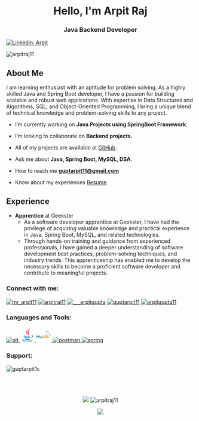 <h1 align="center">Hello, I'm Arpit Raj</h1>
<h3 align="center">Java Backend Developer</h3>

[![Linkedin: Arpit](https://img.shields.io/badge/-Arpit-blue?style=flat-square&logo=Linkedin&logoColor=white&link=https://www.linkedin.com/in/arpitraj11/)](https://www.linkedin.com/in/arpitraj11/)

<p align="left"> <img src="https://komarev.com/ghpvc/?username=arpitraj11&label=Profile%20views&color=0e75b6&style=flat" alt="arpitraj11" /> </p>

## About Me
   I am learning enthusiast with an aptitude for problem solving. As a highly skilled Java and Spring Boot developer, I have a passion for building 
   scalable and robust web applications. With expertise in Data Structures and Algorithms, SQL, and Object-Oriented Programming, I bring a unique blend of 
   technical knowledge and problem-solving skills to any project.
  
- I’m currently working on **Java Projects using SpringBoot Framework**.
- I’m looking to collaborate on **Backend projects.**
 
- All of my projects are available at [GitHub](https://github.com/arpitraj11).

- Ask me about **Java, Spring Boot, MySQL, DSA**.

- How to reach me **guptarpit11@gmail.com**

- Know about my experiences [Resume](https://docs.google.com/document/d/1HESrsENX1Fbx856YtMG5Jg8ZsJKpYxqb27kOCZ9F0HA/edit).

## Experience 

- **Apprentice** at Geekster
  - As a software developer apprentice at Geekster, I have had the privilege of acquiring valuable knowledge and practical experience in Java, Spring Boot, MySQL, and related technologies.
  - Through hands-on training and guidance from experienced professionals, I have gained a deeper understanding of software development best practices, problem-solving techniques, and industry trends. This apprenticeship has enabled me to develop the necessary skills to become a proficient software developer and contribute to meaningful projects.

<h3 align="left">Connect with me:</h3>
<p align="left">
<a href="https://twitter.com/mr_arpit11" target="blank"><img align="center" src="https://raw.githubusercontent.com/rahuldkjain/github-profile-readme-generator/master/src/images/icons/Social/twitter.svg" alt="mr_arpit11" height="30" width="40" /></a>
<a href="https://linkedin.com/in/arpitraj11" target="blank"><img align="center" src="https://raw.githubusercontent.com/rahuldkjain/github-profile-readme-generator/master/src/images/icons/Social/linked-in-alt.svg" alt="arpitraj11" height="30" width="40" /></a>
<a href="https://instagram.com/___arpitgupta" target="blank"><img align="center" src="https://raw.githubusercontent.com/rahuldkjain/github-profile-readme-generator/master/src/images/icons/Social/instagram.svg" alt="___arpitgupta" height="30" width="40" /></a>
<a href="https://www.hackerrank.com/guptarpit11" target="blank"><img align="center" src="https://raw.githubusercontent.com/rahuldkjain/github-profile-readme-generator/master/src/images/icons/Social/hackerrank.svg" alt="guptarpit11" height="30" width="40" /></a>
<a href="https://www.leetcode.com/arpitgupta11" target="blank"><img align="center" src="https://raw.githubusercontent.com/rahuldkjain/github-profile-readme-generator/master/src/images/icons/Social/leet-code.svg" alt="arpitgupta11" height="30" width="40" /></a>
</p>

<h3 align="left">Languages and Tools:</h3>
<p align="left"> <a href="https://git-scm.com/" target="_blank" rel="noreferrer"> <img src="https://www.vectorlogo.zone/logos/git-scm/git-scm-icon.svg" alt="git" width="40" height="40"/> </a> <a href="https://www.java.com" target="_blank" rel="noreferrer"> <img src="https://raw.githubusercontent.com/devicons/devicon/master/icons/java/java-original.svg" alt="java" width="40" height="40"/> </a> <a href="https://www.mysql.com/" target="_blank" rel="noreferrer"> <img src="https://raw.githubusercontent.com/devicons/devicon/master/icons/mysql/mysql-original-wordmark.svg" alt="mysql" width="40" height="40"/> </a> <a href="https://postman.com" target="_blank" rel="noreferrer"> <img src="https://www.vectorlogo.zone/logos/getpostman/getpostman-icon.svg" alt="postman" width="40" height="40"/> </a> <a href="https://spring.io/" target="_blank" rel="noreferrer"> <img src="https://www.vectorlogo.zone/logos/springio/springio-icon.svg" alt="spring" width="40" height="40"/> </a> </p>

<h3 align="left">Support:</h3>
<p><a href="https://www.buymeacoffee.com/guptarpit1c"> <img align="left" src="https://cdn.buymeacoffee.com/buttons/v2/default-yellow.png" height="50" width="210" alt="guptarpit1c" /></a></p><br>
<br><br>
<br>

 <p align="center">
<img src="https://github-readme-stats.vercel.app/api?username=arpitraj11&show_icons=true&count_private=true&theme=gruvbox"/> 
<img width="48%" src="https://github-readme-streak-stats.herokuapp.com/?user=arpitraj11&theme=gruvbox" alt="arpitraj11" /><div align="center"><img src="https://github-readme-stats.vercel.app/api/top-langs/?username=arpitraj11&layout=compact&count_private=true&theme=gruvbox" />
</div></p>

